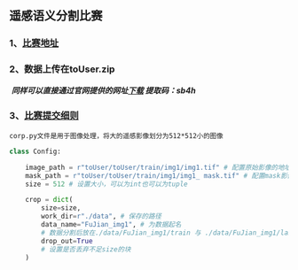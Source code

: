 ## 遥感语义分割比赛

### 1、[比赛地址](https://datacontest.fjbdg.com.cn/v3/cmptDetail.html?id=878)

### 2、数据上传在toUser.zip

​		***同样可以直接通过官网提供的网址[下载](https://pan.baidu.com/share/init?surl=LbEs7q5F_uoErDTBAi7LBw) 提取码：sb4h***

### 3、[比赛提交细则](https://pu-datacastle.obs.cn-north-1.myhuaweicloud.com/%E6%A8%A1%E5%9E%8B%E6%8F%90%E4%BA%A4%E7%A4%BA%E4%BE%8B.html)



`corp.py文件是用于图像处理，将大的遥感影像划分为512*512小的图像`

```python
class Config:

    image_path = r"toUser/toUser/train/img1/img1.tif" # 配置原始影像的地址
    mask_path = r"toUser/toUser/train/img1/img1_ mask.tif" # 配置mask影像的地址
    size = 512 # 设置大小，可以为int也可以为tuple

    crop = dict(
        size=size,
        work_dir=r"./data", # 保存的路径
        data_name="FuJian_img1", # 为数据起名
        # 数据分割后放在./data/FuJian_img1/train 与 ./data/FuJian_img1/lable之中
        drop_out=True
        # 设置是否丢弃不足size的块
    )
```

